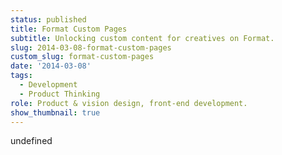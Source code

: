 ```yaml
---
status: published
title: Format Custom Pages
subtitle: Unlocking custom content for creatives on Format.
slug: 2014-03-08-format-custom-pages
custom_slug: format-custom-pages
date: '2014-03-08'
tags:
  - Development
  - Product Thinking
role: Product & vision design, front-end development.
show_thumbnail: true
---
```

undefined